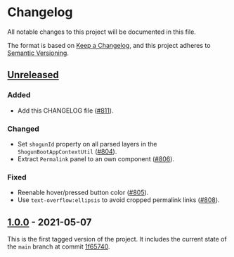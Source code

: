 # Changelog

All notable changes to this project will be documented in this file.

The format is based on [Keep a Changelog](https://keepachangelog.com/en/1.0.0/),
and this project adheres to [Semantic Versioning](https://semver.org/spec/v2.0.0.html).

## [Unreleased]

### Added

- Add this CHANGELOG file ([#811](https://github.com/terrestris/react-geo-baseclient/pull/811)).

### Changed

- Set `shogunId` property on all parsed layers in the `ShogunBootAppContextUtil` ([#804](https://github.com/terrestris/react-geo-baseclient/pull/804)).
- Extract `Permalink` panel to an own component ([#806](https://github.com/terrestris/react-geo-baseclient/pull/806)).

### Fixed

- Reenable hover/pressed button color ([#805](https://github.com/terrestris/react-geo-baseclient/pull/805)).
- Use `text-overflow:ellipsis` to avoid cropped permalink links ([#808](https://github.com/terrestris/react-geo-baseclient/pull/808)).

## [1.0.0] - 2021-05-07

This is the first tagged version of the project. It includes the current state
of the `main` branch at commit [1f65740](https://github.com/terrestris/react-geo-baseclient/commit/1f657400d16ed74969b4e62fea8862c168ade26a).

[Unreleased]: https://github.com/terrestris/react-geo-baseclient/releases/tag/v1.0.0...HEAD
[1.0.0]: https://github.com/terrestris/react-geo-baseclient/releases/tag/v1.0.0
